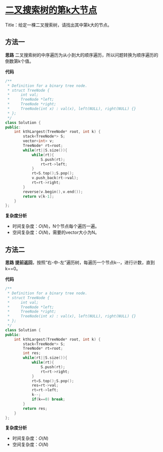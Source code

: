 # [二叉搜索树的第k大节点](https://leetcode-cn.com/problems/er-cha-sou-suo-shu-de-di-kda-jie-dian-lcof/)

Title：给定一棵二叉搜索树，请找出其中第k大的节点。



## 方法一

**思路** 二叉搜索树的中序遍历为从小到大的顺序遍历，所以问题转换为顺序遍历的倒数第k个值。



**代码**

```C++
/**
 * Definition for a binary tree node.
 * struct TreeNode {
 *     int val;
 *     TreeNode *left;
 *     TreeNode *right;
 *     TreeNode(int x) : val(x), left(NULL), right(NULL) {}
 * };
 */
class Solution {
public:
    int kthLargest(TreeNode* root, int k) {
        stack<TreeNode*> S;
        vector<int> v;
        TreeNode* rt=root;
        while(rt||S.size()){
            while(rt){
                S.push(rt);
                rt=rt->left;
            }
            rt=S.top();S.pop();
            v.push_back(rt->val);
            rt=rt->right;
        }
        reverse(v.begin(),v.end());
        return v[k-1];
    }
};
```



**复杂度分析**

* 时间复杂度：$O(N)$，N个节点每个遍历一遍。
* 空间复杂度：$O(N)$，需要的vector大小为N。



## 方法二

**思路** **提前返回**，按照“右-中-左”遍历树，每遍历一个节点k--，进行计数，直到k==0。

**代码**

```C++
/**
 * Definition for a binary tree node.
 * struct TreeNode {
 *     int val;
 *     TreeNode *left;
 *     TreeNode *right;
 *     TreeNode(int x) : val(x), left(NULL), right(NULL) {}
 * };
 */
class Solution {
public:
    int kthLargest(TreeNode* root, int k) {
        stack<TreeNode*> S;
        TreeNode* rt=root;
        int res;
        while(rt||S.size()){
            while(rt){
                S.push(rt);
                rt=rt->right;
            }
            rt=S.top();S.pop();
            res=rt->val;
            rt=rt->left;
            k--;
            if(k==0) break;
        }
        return res;
    }
};
```



**复杂度分析**

* 时间复杂度：$O(N)$
* 空间复杂度：$O(N)$

